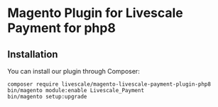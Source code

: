 # Magento Plugin for Livescale Payment for php8

## Installation
You can install our plugin through Composer:

```
composer require livescale/magento-livescale-payment-plugin-php8
bin/magento module:enable Livescale_Payment
bin/magento setup:upgrade
```
